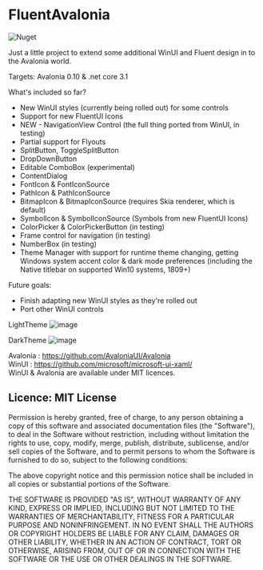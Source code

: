 # FluentAvalonia

![Nuget](https://img.shields.io/nuget/v/FluentAvalonia)

Just a little project to extend some additional WinUI and Fluent design in to the Avalonia world.

Targets: Avalonia 0.10 & .net core 3.1

What's included so far?
- New WinUI styles (currently being rolled out) for some controls
- Support for new FluentUI Icons
- NEW - NavigationView Control (the full thing ported from WinUI, in testing)
- Partial support for Flyouts
- SplitButton, ToggleSplitButton
- DropDownButton
- Editable ComboBox (experimental)
- ContentDialog
- FontIcon & FontIconSource
- PathIcon & PathIconSource
- BitmapIcon & BitmapIconSource (requires Skia renderer, which is default)
- SymbolIcon & SymbolIconSource (Symbols from new FluentUI Icons)
- ColorPicker & ColorPickerButton (in testing)
- Frame control for navigation (in testing)
- NumberBox (in testing)
- Theme Manager with support for runtime theme changing, getting Windows system accent color & dark mode preferences (including the Native titlebar on supported Win10 systems, 1809+)

Future goals:
- Finish adapting new WinUI styles as they're rolled out
- Port other WinUI controls

LightTheme 
![image](https://user-images.githubusercontent.com/40413319/109102163-db175c00-76ed-11eb-8d94-a6fbc1b4e5cc.png)

DarkTheme
![image](https://user-images.githubusercontent.com/40413319/109102203-f7b39400-76ed-11eb-9fc1-35ed6273be86.png)



Avalonia : https://github.com/AvaloniaUI/Avalonia  
WinUI : https://github.com/microsoft/microsoft-ui-xaml/  
WinUI & Avalonia are available under MIT licences.

## Licence: MIT License

Permission is hereby granted, free of charge, to any person obtaining a copy of this software and associated documentation files (the "Software"), to deal in the Software without restriction, including without limitation the rights to use, copy, modify, merge, publish, distribute, sublicense, and/or sell copies of the Software, and to permit persons to whom the Software is furnished to do so, subject to the following conditions:

The above copyright notice and this permission notice shall be included in all copies or substantial portions of the Software.

THE SOFTWARE IS PROVIDED "AS IS", WITHOUT WARRANTY OF ANY KIND, EXPRESS OR IMPLIED, INCLUDING BUT NOT LIMITED TO THE WARRANTIES OF MERCHANTABILITY, FITNESS FOR A PARTICULAR PURPOSE AND NONINFRINGEMENT. IN NO EVENT SHALL THE AUTHORS OR COPYRIGHT HOLDERS BE LIABLE FOR ANY CLAIM, DAMAGES OR OTHER LIABILITY, WHETHER IN AN ACTION OF CONTRACT, TORT OR OTHERWISE, ARISING FROM, OUT OF OR IN CONNECTION WITH THE SOFTWARE OR THE USE OR OTHER DEALINGS IN THE SOFTWARE.
